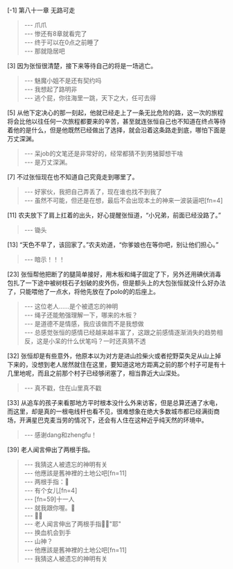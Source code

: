 
[-1] 第八十一章 无路可走
>--- 爪爪<br>
>--- 惨还有8章就看完了<br>
>--- 终于可以在0点之前睡了<br>
>--- 那就隐居吧<br>

[3] 因为张恒很清楚，接下来等待自己的将是一场逃亡。
>--- 魅魔小姐不是还有契约吗<br>
>--- 我想起了路明非<br>
>--- 逃个屁，你往海里一跳，天下之大，任可去得<br>

[5] 从他下定决心的那一刻起，他就已经走上了一条无比危险的路，这一次的旅程将会比他以往任何一次旅程都要来的辛苦，甚至就连张恒自己也不知道在终点等待着他的是什么，但是他既然已经做出了选择，就会沿着这条路走到底，哪怕下面是万丈深渊。
>--- 呆job的文笔还是非常好的，经常都猜不到男猪脚想干啥<br>
>--- 是万丈深渊。<br>

[7] 不过张恒现在也不知道自己究竟走到哪里了。
>--- 好家伙，我把自己弄丢了，现在谁也找不到我了<br>
>--- 虽然不可能，但还是在想，最后不会出现本土的神来一波装逼吧[fn=4]<br>

[11] 农夫放下了肩上扛着的出头，好心提醒张恒道，“小兄弟，前面已经没路了。”
>--- 锄头<br>

[13] “天色不早了，该回家了。”农夫劝道，“你爹娘也在等你吧，别让他们担心。”
>--- 暗示！！！<br>

[23] 张恒帮他把断了的腿简单接好，用木板和绳子固定了下，另外还用碘伏消毒包扎了一下途中被树枝石子划破的皮外伤，但是额头上的大包张恒就没什么好办法了，只能喂他了一点水，将他先放在了polo的的后座上。
>--- 这位老人……是个被遗忘的神明<br>
>--- 绳子还能勉强理解一下，哪来的木板？<br>
>--- 是道德不是情感，我应该做而不是我想做<br>
>--- 总感觉张恒的感情已经越来越丰富了，这跟之前感情逐渐消失的趋势相反，这是小呆的什么伏笔吗？一时还真猜不透<br>

[32] 张恒却是有些意外，他原本以为对方是进山捡柴火或者挖野菜失足从山上掉下来的，没想到老人居然就住在这里，要知道这地方距离之前的那个村子可是有十几里地呢，而且之前那个村子已经够闭塞了，相当靠近大山深处。
>--- 真不戳，住在山里真不戳<br>

[33] 从追车的孩子来看那地方平时根本没什么外来访客，但是总算还通了水电，而这里，却是真的一根电线杆也看不见，很难想象在绝大多数城市都已经满街商场，开满星巴克麦当劳的情况下，还会有人住在这种近乎纯天然的环境中。
>--- 感谢dang和zhengfu！<br>

[39] 老人闻言伸出了两根手指。
>--- 我猜这人被遗忘的神明有关<br>
>--- 他應該是舊神裡的土地公吧[fn=11]<br>
>--- 两根手指：🤙<br>
>--- 有个女儿[fn=4]<br>
>--- [fn=59]十一人<br>
>--- 就我跟你喔。🙈<br>
>--- ✌🏻<br>
>--- 老人闻言伸出了两根手指✌🏻"耶"<br>
>--- 换血机会到手<br>
>--- 山神？<br>
>--- 他應該是舊神裡的土地公吧[fn=11]<br>
>--- 我猜这人被遗忘的神明有关<br>
